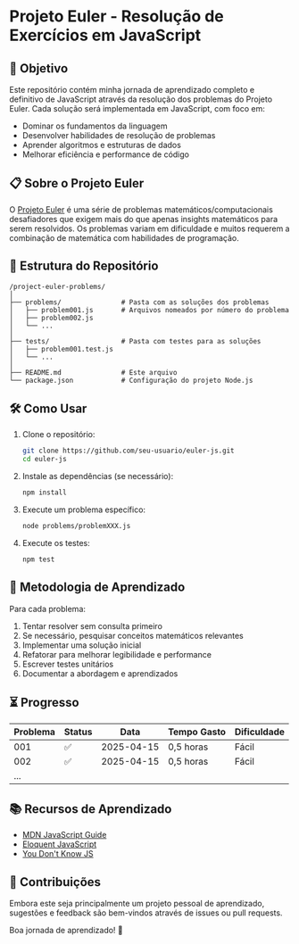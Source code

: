 # Projeto Euler - Resolução de Exercícios em JavaScript

## 🚀 Objetivo

Este repositório contém minha jornada de aprendizado completo e definitivo de JavaScript através da resolução dos problemas do Projeto Euler. Cada solução será implementada em JavaScript, com foco em:

- Dominar os fundamentos da linguagem
- Desenvolver habilidades de resolução de problemas
- Aprender algoritmos e estruturas de dados
- Melhorar eficiência e performance de código

## 📋 Sobre o Projeto Euler

O [Projeto Euler](https://projecteuler.net/) é uma série de problemas matemáticos/computacionais desafiadores que exigem mais do que apenas insights matemáticos para serem resolvidos. Os problemas variam em dificuldade e muitos requerem a combinação de matemática com habilidades de programação.

## 📁 Estrutura do Repositório

```
/project-euler-problems/
│
├── problems/               # Pasta com as soluções dos problemas
│   ├── problem001.js       # Arquivos nomeados por número do problema
│   ├── problem002.js
│   └── ...
│
├── tests/                  # Pasta com testes para as soluções
│   ├── problem001.test.js
│   └── ...
│
├── README.md               # Este arquivo
└── package.json            # Configuração do projeto Node.js
```

## 🛠 Como Usar

1. Clone o repositório:

   ```bash
   git clone https://github.com/seu-usuario/euler-js.git
   cd euler-js
   ```

2. Instale as dependências (se necessário):

   ```bash
   npm install
   ```

3. Execute um problema específico:

   ```bash
   node problems/problemXXX.js
   ```

4. Execute os testes:
   ```bash
   npm test
   ```

## 📝 Metodologia de Aprendizado

Para cada problema:

1. Tentar resolver sem consulta primeiro
2. Se necessário, pesquisar conceitos matemáticos relevantes
3. Implementar uma solução inicial
4. Refatorar para melhorar legibilidade e performance
5. Escrever testes unitários
6. Documentar a abordagem e aprendizados

## ⏳ Progresso

| Problema | Status | Data       | Tempo Gasto | Dificuldade |
| -------- | ------ | ---------- | ----------- | ----------- |
| 001      | ✅     | 2025-04-15 | 0,5 horas   | Fácil       |
| 002      | ✅     | 2025-04-15 | 0,5 horas   | Fácil       |
| ...      |        |            |             |             |

## 📚 Recursos de Aprendizado

- [MDN JavaScript Guide](https://developer.mozilla.org/en-US/docs/Web/JavaScript/Guide)
- [Eloquent JavaScript](https://eloquentjavascript.net/)
- [You Don't Know JS](https://github.com/getify/You-Dont-Know-JS)

## 🤝 Contribuições

Embora este seja principalmente um projeto pessoal de aprendizado, sugestões e feedback são bem-vindos através de issues ou pull requests.

Boa jornada de aprendizado! 🚀
